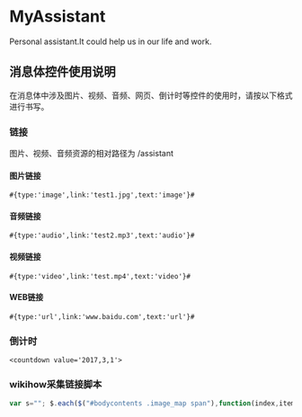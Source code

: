 # MyAssistant
Personal assistant.It could help us in our life and work.

## 消息体控件使用说明
在消息体中涉及图片、视频、音频、网页、倒计时等控件的使用时，请按以下格式进行书写。
### 链接
图片、视频、音频资源的相对路径为 /assistant
#### 图片链接
```
#{type:'image',link:'test1.jpg',text:'image'}#
```
#### 音频链接
```
#{type:'audio',link:'test2.mp3',text:'audio'}#
```
#### 视频链接
```
#{type:'video',link:'test.mp4',text:'video'}#
```
#### WEB链接
```
#{type:'url',link:'www.baidu.com',text:'url'}#
```

### 倒计时
```
<countdown value='2017,3,1'>
```

### wikihow采集链接脚本
```javascript
var s=""; $.each($("#bodycontents .image_map span"),function(index,item){s+="    * ["+$(item).text()+"](https://zh.wikihow.com/"+$(item).text()+")\n";});console.dir(s);
```